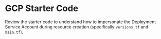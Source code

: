# GCP Starter Code
Review the starter code to understand how to impersonate the Deployment Service Account during resource creation (specifically `versions.tf` and `main.tf`).